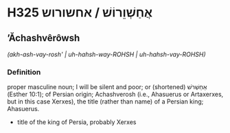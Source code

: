 # H325 אֲחַשְׁוֵרוֹשׁ / אחשורוש

## ʼĂchashvêrôwsh

_(akh-ash-vay-rosh' | uh-hahsh-way-ROHSH | uh-hahsh-vay-ROHSH)_

### Definition

proper masculine noun; I will be silent and poor; or (shortened) אַחַשְׁרֹשׁ (Esther 10:1); of Persian origin; Achashverosh (i.e., Ahasuerus or Artaxerxes, but in this case Xerxes), the title (rather than name) of a Persian king; Ahasuerus.

- title of the king of Persia, probably Xerxes
